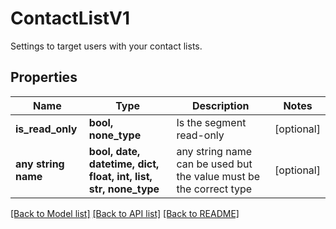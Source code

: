 # ContactListV1

Settings to target users with your contact lists.

## Properties
Name | Type | Description | Notes
------------ | ------------- | ------------- | -------------
**is_read_only** | **bool, none_type** | Is the segment read-only | [optional] 
**any string name** | **bool, date, datetime, dict, float, int, list, str, none_type** | any string name can be used but the value must be the correct type | [optional]

[[Back to Model list]](../README.md#documentation-for-models) [[Back to API list]](../README.md#documentation-for-api-endpoints) [[Back to README]](../README.md)


